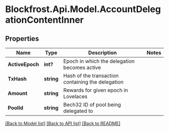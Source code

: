 # Blockfrost.Api.Model.AccountDelegationContentInner
## Properties

Name | Type | Description | Notes
------------ | ------------- | ------------- | -------------
**ActiveEpoch** | **int?** | Epoch in which the delegation becomes active | 
**TxHash** | **string** | Hash of the transaction containing the delegation | 
**Amount** | **string** | Rewards for given epoch in Lovelaces | 
**PoolId** | **string** | Bech32 ID of pool being delegated to | 

[[Back to Model list]](../README.md#documentation-for-models) [[Back to API list]](../README.md#documentation-for-api-endpoints) [[Back to README]](../README.md)

